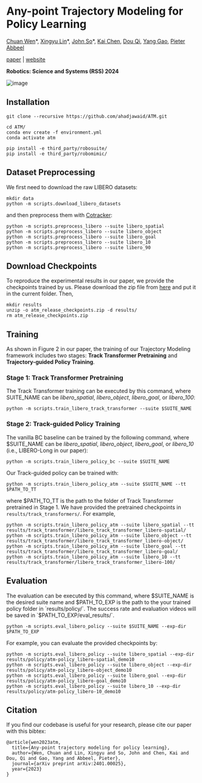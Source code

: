 # Any-point Trajectory Modeling for Policy Learning

[Chuan Wen](https://alvinwen428.github.io)\*,
[Xingyu Lin](https://xingyu-lin.github.io)\*,
[John So](https://www.johnrso.xyz/)\*,
[Kai Chen](https://ck-kai.github.io/),
[Dou Qi](https://www.cse.cuhk.edu.hk/~qdou/),
[Yang Gao](https://yang-gao.weebly.com/),
[Pieter Abbeel](https://people.eecs.berkeley.edu/~pabbeel/)

[paper](https://arxiv.org/abs/2401.00025) | [website](https://xingyu-lin.github.io/atm/)

**Robotics: Science and Systems (RSS) 2024**

![image](https://github.com/Large-Trajectory-Model/ATM/blob/main/doc/pull_figure.gif)

## Installation

```
git clone --recursive https://github.com/ahadjawaid/ATM.git

cd ATM/
conda env create -f environment.yml
conda activate atm

pip install -e third_party/robosuite/
pip install -e third_party/robomimic/
```

## Dataset Preprocessing

We first need to download the raw LIBERO datasets:

```
mkdir data
python -m scripts.download_libero_datasets
```

and then preprocess them with [Cotracker](https://arxiv.org/abs/2307.07635):

```
python -m scripts.preprocess_libero --suite libero_spatial
python -m scripts.preprocess_libero --suite libero_object
python -m scripts.preprocess_libero --suite libero_goal
python -m scripts.preprocess_libero --suite libero_10
python -m scripts.preprocess_libero --suite libero_90
```

## Download Checkpoints

To reproduce the experimental results in our paper, we provide the checkpoints trained by us. Please download the zip file from [here](https://drive.google.com/file/d/1lG2hNG_-Etu2TG7XbGxOD40Gorj2DtLw/view?usp=sharing) and put it in the current folder. Then,

```
mkdir results
unzip -o atm_release_checkpoints.zip -d results/
rm atm_release_checkpoints.zip
```

## Training

As shown in Figure 2 in our paper, the training of our  Trajectory Modeling framework includes two stages: **Track Transformer Pretraining** and **Trajectory-guided Policy Training**.

### Stage 1: Track Transformer Pretraining

The Track Transformer training can be executed by this command, where SUITE_NAME can be *libero_spatial*, *libero_object*, *libero_goal*, or *libero_100*:

```
python -m scripts.train_libero_track_transformer --suite $SUITE_NAME
```

### Stage 2: Track-guided Policy Training

The vanilla BC baseline can be trained by the following command, where $SUITE_NAME can be *libero_spatial*, *libero_object*, *libero_goal*, or *libero_10* (i.e., LIBERO-Long in our paper):
```
python -m scripts.train_libero_policy_bc --suite $SUITE_NAME
```

Our Track-guided policy can be trained with:
```
python -m scripts.train_libero_policy_atm --suite $SUITE_NAME --tt $PATH_TO_TT
```
where $PATH_TO_TT is the path to the folder of Track Transformer pretrained in Stage 1. We have provided the pretrained checkpoints in `results/track_transformers/`. For example,
```
python -m scripts.train_libero_policy_atm --suite libero_spatial --tt results/track_transformer/libero_track_transformer_libero-spatial/
python -m scripts.train_libero_policy_atm --suite libero_object --tt results/track_transformer/libero_track_transformer_libero-object/
python -m scripts.train_libero_policy_atm --suite libero_goal --tt results/track_transformer/libero_track_transformer_libero-goal/
python -m scripts.train_libero_policy_atm --suite libero_10 --tt results/track_transformer/libero_track_transformer_libero-100/
```

## Evaluation

The evaluation can be executed by this command, where $SUITE_NAME is the desired suite name and $PATH_TO_EXP is the path to the your trained policy folder in `results/policy/`. The success rate and evaluation videos will be saved in `$PATH_TO_EXP/eval_results/`.

```
python -m scripts.eval_libero_policy --suite $SUITE_NAME --exp-dir $PATH_TO_EXP
```

For example, you can evaluate the provided checkpoints by:

```
python -m scripts.eval_libero_policy --suite libero_spatial --exp-dir results/policy/atm-policy_libero-spatial_demo10
python -m scripts.eval_libero_policy --suite libero_object --exp-dir results/policy/atm-policy_libero-object_demo10
python -m scripts.eval_libero_policy --suite libero_goal --exp-dir results/policy/atm-policy_libero-goal_demo10
python -m scripts.eval_libero_policy --suite libero_10 --exp-dir results/policy/atm-policy_libero-10_demo10
```

## Citation

If you find our codebase is useful for your research, please cite our paper with this bibtex:

```
@article{wen2023atm,
  title={Any-point trajectory modeling for policy learning},
  author={Wen, Chuan and Lin, Xingyu and So, John and Chen, Kai and Dou, Qi and Gao, Yang and Abbeel, Pieter},
  journal={arXiv preprint arXiv:2401.00025},
  year={2023}
}
```
